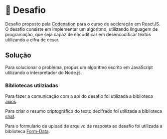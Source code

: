 # :dart: Desafio

Desafio proposto pela [Codenation](https://www.codenation.dev/) para o curso de aceleração em ReactJS.
O desafio consiste em implementar um algoritmo, utilizando linguagem de programação, que seja capaz de encodificar em desencodificar textos utilizando a cifra de cesar.

## Solução

Para solucionar o problema, propus um algoritmo escrito em JavaScript utilizando o interpretador do Node.js.

### Bibliotecas utilziadas

Para fazer a comunicação com a api do desafio foi utilizada a biblioteca [axios](https://www.npmjs.com/package/axios).

Para criar o resumo criptográfico do texto decifrado foi utilizada a biblioteca [sha1](https://www.npmjs.com/package/sha1).

Para o formulario de upload de arquivo de resposta ao desafio foi utilizada a biblioteca [Form-Data](https://www.npmjs.com/package/form-data).
